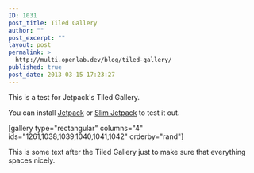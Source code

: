 ```yaml
---
ID: 1031
post_title: Tiled Gallery
author: ""
post_excerpt: ""
layout: post
permalink: >
  http://multi.openlab.dev/blog/tiled-gallery/
published: true
post_date: 2013-03-15 17:23:27
---
```

This is a test for Jetpack's Tiled Gallery.

You can install <a title="Jetpack for WordPress" href="http://jetpack.me/" target="_blank">Jetpack</a> or <a title="Slim Jetpack" href="http://wordpress.org/extend/plugins/slimjetpack/" target="_blank">Slim Jetpack</a> to test it out.

[gallery type="rectangular" columns="4" ids="1261,1038,1039,1040,1041,1042" orderby="rand"]

This is some text after the Tiled Gallery just to make sure that everything spaces nicely.
